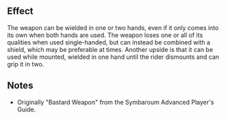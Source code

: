 ## Effect
The weapon can be wielded in one or two hands, even if it only comes into its own when both hands are used. The weapon loses one or all of its qualities when used single-handed, but can instead be combined with a shield, which may be preferable at times. Another upside is that it can be used while mounted, wielded in one hand until the rider dismounts and can grip it in two.
## Notes
* Originally "Bastard Weapon" from the Symbaroum Advanced Player's Guide.